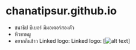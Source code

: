 # chanatipsur.github.io
* ชนาธิป บีเบอร์ มีมอเตอร์สองตัว
* หิวขาหมู
* อยากกินข้าว
Linked logo: Linked logo: [![alt text](https://scontent.fbkk10-1.fna.fbcdn.net/v/t1.0-9/95340457_534169573940478_6148934644222918656_o.jpg?_nc_cat=102&ccb=2&_nc_sid=8bfeb9&_nc_ohc=5qLs3klJlMwAX-zA_FJ&_nc_oc=AQl1Q83YK8H1VsHxx_RP1x7oA9OdCMTYR5uRkWlEP-NpMuMpo5JcHDBZSOpkZuQf5cI&_nc_ht=scontent.fbkk10-1.fna&oh=30071c868127b775bba21b2f36496c5d&oe=5FE721EB "Title")]
